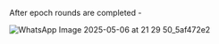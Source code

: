 After epoch rounds are completed - 

![WhatsApp Image 2025-05-06 at 21 29 50_5af472e2](https://github.com/user-attachments/assets/5df36d3b-c99f-4bc3-8aff-4e28f66be994)
